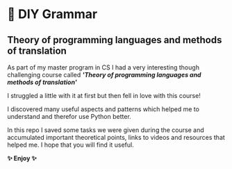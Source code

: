 # 🌱 DIY Grammar
## **Theory of programming languages and methods of translation**

As part of my master program in CS I had a very interesting though challenging course called
_**'Theory of programming languages and methods of translation'**_

I struggled a little with it at first but then fell in love with this course! 

I discovered many useful aspects 
and patterns which helped me to understand and therefor use Python better.

In this repo I saved some tasks we were given during the course and accumulated important theoretical points, links to videos and resources that helped me. I hope that you will find it useful.

**✨ Enjoy ✨**
